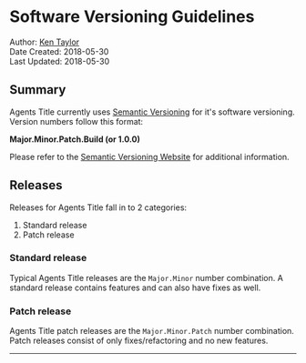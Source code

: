 # Software Versioning Guidelines

Author: [Ken Taylor](mailto:ktaylor@agentstitle.com?subject=Software%20Versioning)    
Date Created: 2018-05-30  
Last Updated: 2018-05-30  

## Summary

Agents Title currently uses [Semantic Versioning][semver] for it's software versioning. Version numbers follow this format:

**Major.Minor.Patch.Build (or 1.0.0)**


Please refer to the [Semantic Versioning Website][semver] for additional information.

## Releases

Releases for Agents Title fall in to 2 categories:

1. Standard release
2. Patch release



### Standard release

Typical Agents Title releases are the `Major.Minor` number combination. A standard release contains features and can also have fixes as well.

### Patch release

Agents Title patch releases are the `Major.Minor.Patch` number combination. Patch releases consist of only fixes/refactoring and no new features.


---
[semver]: http://semver.org/
[hotfix]: http://en.wikipedia.org/wiki/Hotfix
[servicepack]: http://en.wikipedia.org/wiki/Service_pack